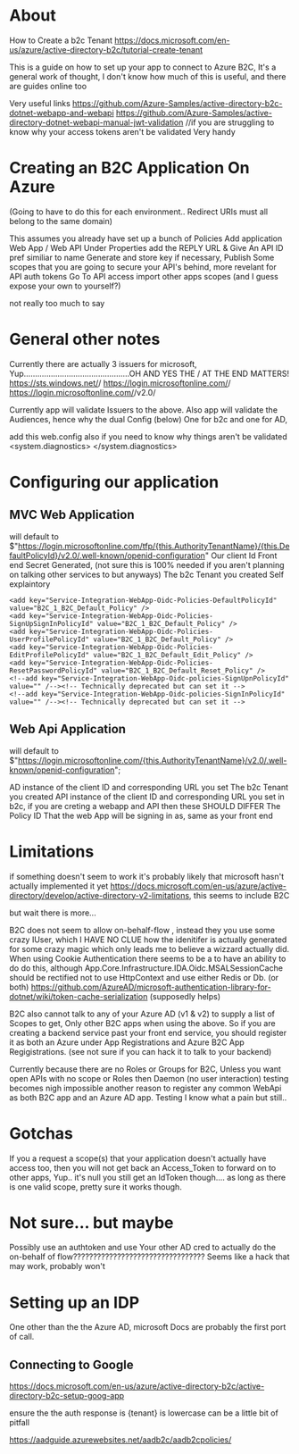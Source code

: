 # About # 

How to Create a b2c Tenant https://docs.microsoft.com/en-us/azure/active-directory-b2c/tutorial-create-tenant

This is a guide on how to set up your app to connect to Azure B2C,
It's a general work of thought, I don't know how much of this is useful, and there are guides online too 

Very useful links 
https://github.com/Azure-Samples/active-directory-b2c-dotnet-webapp-and-webapi
https://github.com/Azure-Samples/active-directory-dotnet-webapi-manual-jwt-validation //if you are struggling to know why your access tokens aren't be validated Very handy



# Creating an B2C Application On Azure #
(Going to have to do this for each environment.. Redirect URIs must all belong to the same domain)


This assumes you already have set up a bunch of Policies
Add application Web App / Web API
Under Properties add the REPLY URL & Give An API ID pref similiar to name
Generate and store key if necessary,
Publish Some scopes that you are going to secure your API's behind, more revelant for API auth tokens
Go To API access import other apps scopes (and I guess expose your own to yourself?)



not really too much to say

# General other notes #

Currently there are actually 3 issuers for microsoft, Yup...............................................OH AND YES THE / AT THE END MATTERS!
https://sts.windows.net/<tenant>/
https://login.microsoftonline.com/<tenant>/
https://login.microsoftonline.com/<tenant>/v2.0/


Currently app will validate Issuers to the above. 
Also app will validate the Audiences, hence why the dual Config (below) One for b2c and one for AD, 

add this web.config also if you need to know why things aren't be validated
  <system.diagnostics>
    <switches>
      <add name="Microsoft.Owin" value="Verbose" />
    </switches>
  </system.diagnostics>



# Configuring our application #


## MVC Web Application ##

will default to  $"https://login.microsoftonline.com/tfp/{this.AuthorityTenantName}/{this.DefaultPolicyId}/v2.0/.well-known/openid-configuration"
    <!--add key="Service-Integration-WebApp-Oidc-ClientAuthorityUri" value="" / --><!-- can override if you need a good reason-->
Our client Id Front end
    <add key="Service-Integration-WebApp-Oidc-ClientId" value="7ab78d6c-***-****-****-***721a0d" />
Secret Generated, (not sure this is 100% needed if you aren't planning on talking other services to but anyways)
    <add key="Service-Integration-WebApp-Oidc-ClientSecret" value="kKN)******IQ;D8`]1" />
The b2c Tenant you created
    <add key="Service-Integration-WebApp-Oidc-ClientTenant" value="BaseCommonTest.onmicrosoft.com" />
Self explaintory
    <add key="Service-Integration-WebApp-Oidc-ClientRedirectUri" value="https://localhost:44311/" />
    <add key="Service-Integration-WebApp-Oidc-ClientPostLogoutRedirectUri" value="https://localhost:44311/" />

    <add key="Service-Integration-WebApp-Oidc-Policies-DefaultPolicyId" value="B2C_1_B2C_Default_Policy" />
    <add key="Service-Integration-WebApp-Oidc-Policies-SignUpSignInPolicyId" value="B2C_1_B2C_Default_Policy" />
    <add key="Service-Integration-WebApp-Oidc-Policies-UserProfilePolicyId" value="B2C_1_B2C_Default_Policy" />
    <add key="Service-Integration-WebApp-Oidc-Policies-EditProfilePolicyId" value="B2C_1_B2C_Default_Edit_Policy" />
    <add key="Service-Integration-WebApp-Oidc-Policies-ResetPasswordPolicyId" value="B2C_1_B2C_Default_Reset_Policy" />
    <!--add key="Service-Integration-WebApp-Oidc-policies-SignUpnPolicyId" value="" /--><!-- Technically deprecated but can set it -->
    <!--add key="Service-Integration-WebApp-Oidc-policies-SignInPolicyId" value="" /--><!-- Technically deprecated but can set it -->

## Web Api Application ##

will default to $"https://login.microsoftonline.com/{this.AuthorityTenantName}/v2.0/.well-known/openid-configuration";
   <!--add key="Service-Integration-Api-Oidc-ClientAuthorityUri" value="" /--><!-- can override if you need a good reason-->
AD instance of the client ID and corresponding URL you set
    <add key="Service-Integration-Api-Oidc-ClientId" value="cb8b69cd-9020-4860-b043-782d21888cac" />
    <add key="Service-Integration-Api-Oidc-ClientApp-IdUri" value="https://BaseCommonTest.onmicrosoft.com/ADBaseTestWebApi" />
The b2c Tenant you created
    <add key="Service-Integration-Api-Oidc-ClientTenant" value="BaseCommonTest.onmicrosoft.com" />
API instance of the client ID and corresponding URL you set in b2c, if you are creting a webapp and API then these SHOULD DIFFER
    <add key="Service-Integration-Api-Oidc-ClientIdB2C" value="36f35e49-1b75-4942-ae4b-53b011abdd32" /> <!-- if app is b2c configured/required set -->
    <add key="Service-Integration-Api-Oidc-ClientApp-IdUriB2C" value="https://BaseCommonTest.onmicrosoft.com/BaseTestWebApi" /> <!-- if app is b2c configured/required  set-->
The Policy ID That the web App will be signing in as, same as your front end
    <add key="Service-Integration-Api-Oidc-Policies-PolicyIdB2C" value="B2C_1_B2C_Default_Policy" /> <!-- if app is b2c configured/required  set-->

# Limitations # 

if something doesn't seem to work it's probably likely that microsoft hasn't actually implemented it yet
https://docs.microsoft.com/en-us/azure/active-directory/develop/active-directory-v2-limitations, this seems to include B2C 

but wait there is more... 

B2C does not seem to allow on-behalf-flow , instead they you use some crazy IUser, which I HAVE NO CLUE how the idenitifer is actually generated for
some crazy magic which only leads me to believe a wizzard actually did. When using Cookie Authentication there seems to be a to have an ability to do do this, although
App.Core.Infrastructure.IDA.Oidc.MSALSessionCache should be rectified not to use HttpContext and use either Redis or Db. (or both)
https://github.com/AzureAD/microsoft-authentication-library-for-dotnet/wiki/token-cache-serialization (supposedly helps)

B2C also cannot talk to any of your Azure AD (v1 & v2) to supply a list of Scopes to get, Only other B2C apps when using the above. So if you are creating a backend 
service past your front end service, you should register it as both an Azure under App Registrations and Azure B2C App Regigistrations.
(see not sure if you can hack it to talk to your backend)

Currently because there are no Roles or Groups for B2C, Unless you want open APIs with no scope or Roles then Daemon (no user interaction) testing becomes nigh impossible
another reason to register any common WebApi as both B2C app and an Azure AD app. Testing I know what a pain but still..

# Gotchas #

If you a request a scope(s) that your application doesn't actually have access too, then you will not get back an Access_Token to forward on to other apps, Yup.. it's null
you still get an IdToken though....
as long as there is one valid scope, pretty sure it works though. 


# Not sure... but maybe #

Possibly use an authtoken and use Your other AD cred to actually do the on-behalf of flow?????????????????????????????????
Seems like a hack that may work, probably won't 




# Setting up an IDP #

One other than the the Azure AD, microsoft Docs are probably the first port of call. 

## Connecting to Google ##

https://docs.microsoft.com/en-us/azure/active-directory-b2c/active-directory-b2c-setup-goog-app

ensure the the auth response is {tenant} is lowercase can be a little bit of pitfall

https://aadguide.azurewebsites.net/aadb2c/aadb2cpolicies/

